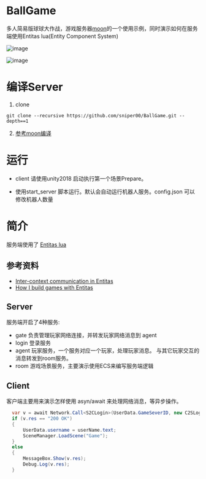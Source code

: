 # BallGame
多人简易版球球大作战，游戏服务器[moon](https://github.com/sniper00/moon)的一个使用示例，同时演示如何在服务端使用Entitas lua(Entity Component System)

![image](https://github.com/sniper00/BallGame/raw/master/image/start.png)

![image](https://github.com/sniper00/BallGame/raw/master/image/game.png)

# 编译Server

1. clone
```
git clone --recursive https://github.com/sniper00/BallGame.git --depth==1
```

2. [参考moon编译](https://github.com/sniper00/moon#%E7%BC%96%E8%AF%91)

# 运行

- client 请使用unity2018 启动执行第一个场景Prepare。

- 使用start_server 脚本运行。默认会自动运行机器人服务。config.json 可以修改机器人数量

# 简介
服务端使用了 [Entitas lua](https://github.com/sniper00/entitas-lua)

## 参考资料
- [Inter-context communication in Entitas](https://github.com/sschmid/Entitas-CSharp/wiki/Inter-context-communication-in-Entitas-0.39.0)
- [How I build games with Entitas](https://github.com/sschmid/Entitas-CSharp/wiki/How-I-build-games-with-Entitas-%28FNGGames%29)

## Server

服务端开启了4种服务:
- gate 负责管理玩家网络连接，并转发玩家网络消息到 agent
- login 登录服务
- agent 玩家服务，一个服务对应一个玩家，处理玩家消息。 与其它玩家交互的消息转发到room服务。
- room 游戏场景服务，主要演示使用ECS来编写服务端逻辑

## Client

客户端主要用来演示怎样使用 asyn/await 来处理网络消息，等异步操作。
```csharp
  var v = await Network.Call<S2CLogin>(UserData.GameSeverID, new C2SLogin { token = handshake });
  if (v.res == "200 OK")
  {
      UserData.username = userName.text;
      SceneManager.LoadScene("Game");
  }
  else
  {
      MessageBox.Show(v.res);
      Debug.Log(v.res);
  }
```


